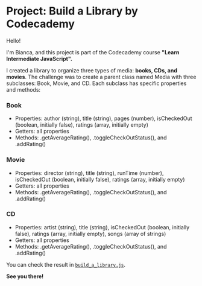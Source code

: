 # Project: Build a Library by Codecademy

Hello!

I'm Bianca, and this project is part of the Codecademy course **"Learn Intermediate JavaScript".**

I created a library to organize three types of media: **books, CDs, and movies**. The challenge was to create a parent class named Media with three subclasses: Book, Movie, and CD. Each subclass has specific properties and methods:

### Book
- Properties: author (string), title (string), pages (number), isCheckedOut (boolean, initially false), ratings (array, initially empty)
- Getters: all properties
- Methods: .getAverageRating(), .toggleCheckOutStatus(), and .addRating()

### Movie
- Properties: director (string), title (string), runTime (number), isCheckedOut (boolean, initially false), ratings (array, initially empty)
- Getters: all properties
- Methods: .getAverageRating(), .toggleCheckOutStatus(), and .addRating()

### CD
- Properties: artist (string), title (string), isCheckedOut (boolean, initially false), ratings (array, initially empty), songs (array of strings)
- Getters: all properties
- Methods: .getAverageRating(), .toggleCheckOutStatus(), and .addRating()

You can check the result in [`build_a_library.js`](https://github.com/biancatrindade/build-a-library/blob/main/build_a_library.js).

**See you there!**

